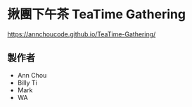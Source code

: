 # 揪團下午茶 TeaTime Gathering
https://annchoucode.github.io/TeaTime-Gathering/

## 製作者
  - Ann Chou
  - Billy Ti
  - Mark
  - WA
